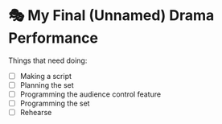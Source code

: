 # 🎭 My Final (Unnamed) Drama Performance

Things that need doing:

- [ ] Making a script
- [ ] Planning the set
- [ ] Programming the audience control feature
- [ ] Programming the set
- [ ] Rehearse
